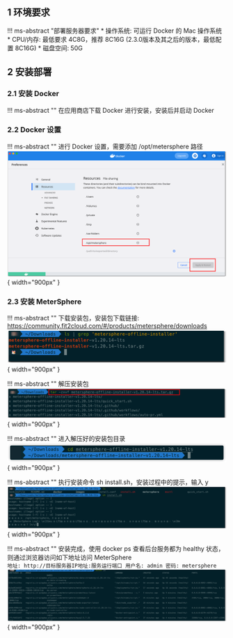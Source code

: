 ## 1 环境要求
!!! ms-abstract "部署服务器要求"
    * 操作系统: 可运行 Docker 的 Mac 操作系统
    * CPU/内存: 最低要求 4C8G，推荐 8C16G (2.3.0版本及其之后的版本，最低配置 8C16G)
    * 磁盘空间: 50G

## 2 安装部署
### 2.1 安装 Docker
!!! ms-abstract ""
    在应用商店下载 Docker 进行安装，安装后并启动 Docker

### 2.2 Docker 设置
!!! ms-abstract ""
    进行 Docker 设置，需要添加 /opt/metersphere 路径 <br>
![安装docker](../img/installation/mac-install-docker.png){ width="900px" }

### 2.3 安装 MeterSphere
!!! ms-abstract ""
    下载安装包，安装包下载链接: https://community.fit2cloud.com/#/products/metersphere/downloads <br>
![安装MeterSphere](../img/installation/mac-install-metersphere.png){ width="900px" }

!!! ms-abstract ""
    解压安装包 <br>
![安装MeterSphere](../img/installation/mac-install-tar.png){ width="900px" }

!!! ms-abstract ""
    进入解压好的安装包目录 <br>
![安装MeterSphere](../img/installation/cd-mac-install.png){ width="900px" }

!!! ms-abstract ""
    执行安装命令 sh install.sh，安装过程中的提示，输入 y  <br>
![安装MeterSphere](../img/installation/mac-install-sh.png){ width="900px" }

!!! ms-abstract ""
    安装完成，使用 docker ps 查看后台服务都为 healthy 状态，则通过浏览器访问如下地址访问 MeterSphere <br>
    ```
    地址: http://目标服务器IP地址:服务运行端口
    用户名: admin
    密码: metersphere
    ```
![安装MeterSphere](../img/installation/mac-install-server.png){ width="900px" }
